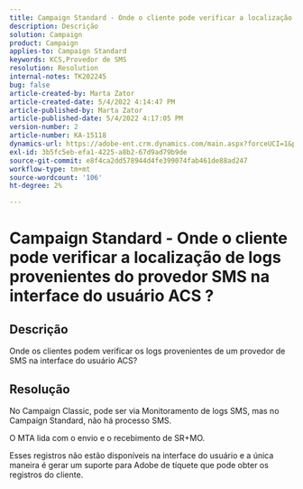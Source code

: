 ```yaml
---
title: Campaign Standard - Onde o cliente pode verificar a localização de logs provenientes do provedor SMS na interface do usuário ACS ?
description: Descrição
solution: Campaign
product: Campaign
applies-to: Campaign Standard
keywords: KCS,Provedor de SMS
resolution: Resolution
internal-notes: TK202245
bug: false
article-created-by: Marta Zator
article-created-date: 5/4/2022 4:14:47 PM
article-published-by: Marta Zator
article-published-date: 5/4/2022 4:17:05 PM
version-number: 2
article-number: KA-15118
dynamics-url: https://adobe-ent.crm.dynamics.com/main.aspx?forceUCI=1&pagetype=entityrecord&etn=knowledgearticle&id=95fdfd4c-c5cb-ec11-a7b5-6045bd00d4f5
exl-id: 3b5fc5eb-efa1-4225-a8b2-67d9ad79b9de
source-git-commit: e8f4ca2dd578944d4fe399074fab461de88ad247
workflow-type: tm+mt
source-wordcount: '106'
ht-degree: 2%

---
```


# Campaign Standard - Onde o cliente pode verificar a localização de logs provenientes do provedor SMS na interface do usuário ACS ?

## Descrição


Onde os clientes podem verificar os logs provenientes de um provedor de SMS na interface do usuário ACS?


## Resolução


No Campaign Classic, pode ser via Monitoramento de logs SMS, mas no Campaign Standard, não há processo SMS.

O MTA lida com o envio e o recebimento de SR+MO.

Esses registros não estão disponíveis na interface do usuário e a única maneira é gerar um suporte para Adobe de tíquete que pode obter os registros do cliente.
